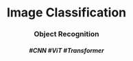 <h1 align="center">
Image Classification
</h1>
  
<h3 align="center">
Object Recognition
</h3>

<h5 align="center">
#CNN #ViT #Transformer <br><br>
</h5>
